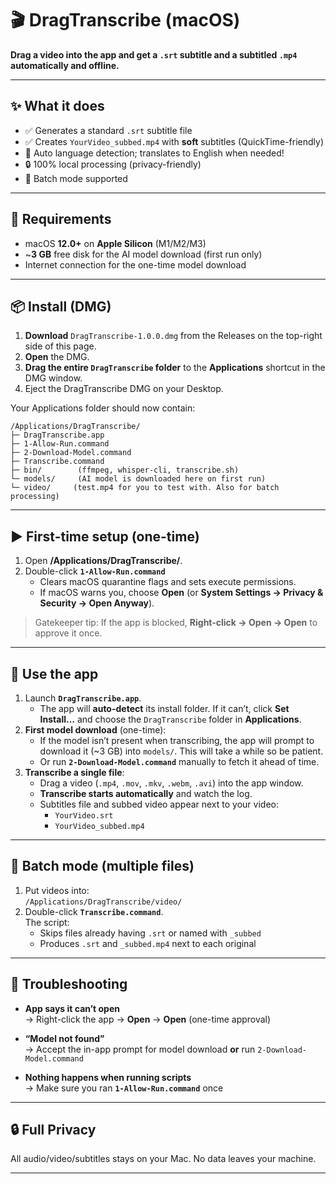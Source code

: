 # 🎬 DragTranscribe (macOS)

**Drag a video into the app and get a `.srt` subtitle and a subtitled `.mp4` automatically and offline.**  

---

## ✨ What it does

- ✅ Generates a standard `.srt` subtitle file  
- ✅ Creates `YourVideo_subbed.mp4` with **soft** subtitles (QuickTime-friendly)  
- 🧠 Auto language detection; translates to English when needed!  
- 🔒 100% local processing (privacy-friendly)  
- 🧰 Batch mode supported

---

## 🧩 Requirements

- macOS **12.0+** on **Apple Silicon** (M1/M2/M3)  
- ~**3 GB** free disk for the AI model download (first run only)  
- Internet connection for the one-time model download

---

## 📦 Install (DMG)

1. **Download** `DragTranscribe-1.0.0.dmg` from the Releases on the top-right side of this page.
2. **Open** the DMG.
3. **Drag the entire `DragTranscribe` folder** to the **Applications** shortcut in the DMG window.  
4. Eject the DragTranscribe DMG on your Desktop.

Your Applications folder should now contain:

```
/Applications/DragTranscribe/
├─ DragTranscribe.app
├─ 1-Allow-Run.command
├─ 2-Download-Model.command
├─ Transcribe.command
├─ bin/        (ffmpeg, whisper-cli, transcribe.sh)
└─ models/     (AI model is downloaded here on first run)
└─ video/     (test.mp4 for you to test with. Also for batch processing)
```

---

## ▶️ First-time setup (one-time)

1. Open **/Applications/DragTranscribe/**.
2. Double-click **`1-Allow-Run.command`**  
   - Clears macOS quarantine flags and sets execute permissions.
   - If macOS warns you, choose **Open** (or **System Settings → Privacy & Security → Open Anyway**).

> Gatekeeper tip: If the app is blocked, **Right-click → Open → Open** to approve it once.

---

## 🚀 Use the app

1. Launch **`DragTranscribe.app`**.  
   - The app will **auto-detect** its install folder. If it can’t, click **Set Install…** and choose the `DragTranscribe` folder in **Applications**.
2. **First model download** (one-time):
   - If the model isn’t present when transcribing, the app will prompt to download it (~3 GB) into `models/`. This will take a while so be patient.
   - Or run **`2-Download-Model.command`** manually to fetch it ahead of time.
3. **Transcribe a single file**:
   - Drag a video (`.mp4`, `.mov`, `.mkv`, `.webm`, `.avi`) into the app window.
   - **Transcribe starts automatically** and watch the log.
   - Subtitles file and subbed video appear next to your video:
     - `YourVideo.srt`
     - `YourVideo_subbed.mp4`

---

## 📁 Batch mode (multiple files)

1. Put videos into:  
   `/Applications/DragTranscribe/video/`
2. Double-click **`Transcribe.command`**.  
   The script:
   - Skips files already having `.srt` or named with `_subbed`
   - Produces `.srt` and `_subbed.mp4` next to each original

---

## 🔧 Troubleshooting

- **App says it can’t open**  
  → Right-click the app → **Open** → **Open** (one-time approval)

- **“Model not found”**  
  → Accept the in-app prompt for model download **or** run `2-Download-Model.command`

- **Nothing happens when running scripts**  
  → Make sure you ran **`1-Allow-Run.command`** once

---

## 🔒 Full Privacy

All audio/video/subtitles stays on your Mac. No data leaves your machine.

---
